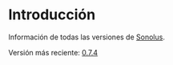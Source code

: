 # Introducción

Información de todas las versiones de [Sonolus](https://sonolus.com).

Versión más reciente: [0.7.4](./versions/0.7.4.md)
